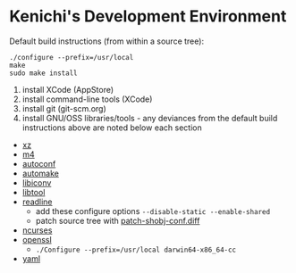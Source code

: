 # Kenichi's Development Environment

Default build instructions (from within a source tree):

```
./configure --prefix=/usr/local
make
sudo make install
```

1. install XCode (AppStore)
2. install command-line tools (XCode)
3. install git (git-scm.org)
4. install GNU/OSS libraries/tools - any deviances from the default build instructions above are noted below each section
  * [xz](http://tukaani.org/xz/xz-5.0.4.tar.gz)
  * [m4](http://ftp.gnu.org/gnu/m4/m4-1.4.16.tar.xz)
  * [autoconf](http://ftp.gnu.org/gnu/autoconf/autoconf-2.69.tar.xz)
  * [automake](http://ftp.gnu.org/gnu/automake/automake-1.12.tar.xz)
  * [libiconv](http://ftp.gnu.org/pub/gnu/libiconv/libiconv-1.14.tar.gz)
  * [libtool](http://ftp.gnu.org/gnu/libtool/libtool-2.4.2.tar.xz)
  * [readline](ftp://ftp.cwru.edu/pub/bash/readline-6.2.tar.gz)
    * add these configure options `--disable-static --enable-shared`
    * patch source tree with [patch-shobj-conf.diff](https://raw.github.com/wayneeseguin/rvm/master/patches/readline-6.2/patch-shobj-conf.diff)
  * [ncurses](http://ftp.gnu.org/pub/gnu/ncurses/ncurses-5.9.tar.gz)
  * [openssl](http://www.openssl.org/source/openssl-1.0.1c.tar.gz)
    * `./Configure --prefix=/usr/local darwin64-x86_64-cc`
  * [yaml](http://pyyaml.org/download/libyaml/yaml-0.1.4.tar.gz)
